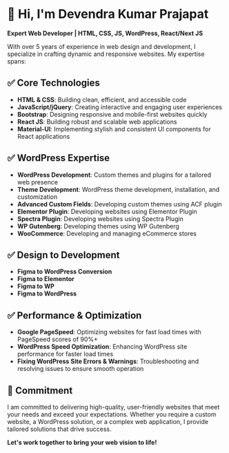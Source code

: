 # 👋 Hi, I'm Devendra Kumar Prajapat

**Expert Web Developer | HTML, CSS, JS, WordPress, React/Next JS**

With over 5 years of experience in web design and development, I specialize in crafting dynamic and responsive websites. My expertise spans:

## ✅ Core Technologies

- **HTML & CSS**: Building clean, efficient, and accessible code
- **JavaScript/jQuery**: Creating interactive and engaging user experiences
- **Bootstrap**: Designing responsive and mobile-first websites quickly
- **React JS**: Building robust and scalable web applications
- **Material-UI**: Implementing stylish and consistent UI components for React applications

## ✅ WordPress Expertise

- **WordPress Development**: Custom themes and plugins for a tailored web presence
- **Theme Development**: WordPress theme development, installation, and customization
- **Advanced Custom Fields**: Developing custom themes using ACF plugin
- **Elementor Plugin**: Developing websites using Elementor Plugin
- **Spectra Plugin**: Developing websites using Spectra Plugin
- **WP Gutenberg**: Developing themes using WP Gutenberg
- **WooCommerce**: Developing and managing eCommerce stores

## ✅ Design to Development

- **Figma to WordPress Conversion**
- **Figma to Elementor**
- **Figma to WP**
- **Figma to WordPress**

## ✅ Performance & Optimization

- **Google PageSpeed**: Optimizing websites for fast load times with PageSpeed scores of 90%+
- **WordPress Speed Optimization**: Enhancing WordPress site performance for faster load times
- **Fixing WordPress Site Errors & Warnings**: Troubleshooting and resolving issues to ensure smooth operation

## 🎯 Commitment

I am committed to delivering high-quality, user-friendly websites that meet your needs and exceed your expectations. Whether you require a custom website, a WordPress solution, or a complex web application, I provide tailored solutions that drive success.

**Let's work together to bring your web vision to life!**

